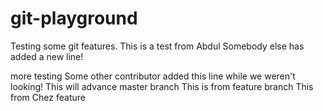 # git-playground
Testing some git features.
This is a test from Abdul
Somebody else has added a new line!

more testing
Some other contributor added this line while we weren't looking!
This will advance master branch
This is from feature branch
This from Chez feature
